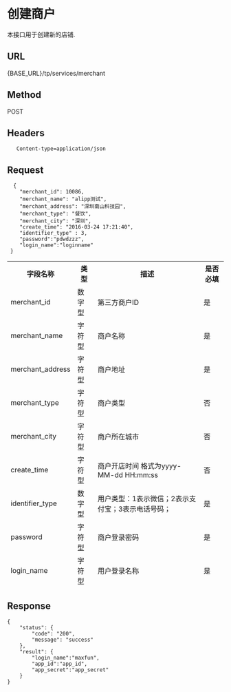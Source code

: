 # 创建商户

本接口用于创建新的店铺.

## URL
   {BASE_URL}/tp/services/merchant

## Method
   POST

## Headers
```
   Content-type=application/json
```

## Request
```
  {
 	"merchant_id": 10086,
 	"merchant_name": "alipp测试",
 	"merchant_address": "深圳南山科技园",
 	"merchant_type": "餐饮",
 	"merchant_city": "深圳",
 	"create_time": "2016-03-24 17:21:40",
	"identifier_type" : 3,
	"password":"pdwdzzz",
	"login_name":"loginname"
 }
```
<table data-tablesaw-sortable>
    <thead>
        <tr>
            <th data-tablesaw-sortable-col data-tablesaw-sortable-default-col>字段名称</th>
            <th data-tablesaw-sortable-col>类型</th>
            <th data-tablesaw-sortable-col>描述</th>
            <th data-tablesaw-sortable-col>是否必填</th>
        </tr>
	<tr>
            <td>merchant_id</th>
            <td>数字型</th>
            <td>第三方商户ID</th>
            <td>是</th>
        </tr>
	<tr>
            <td>merchant_name</th>
            <td>字符型</th>
            <td>商户名称</th>
            <td>是</th>
        </tr>
	<tr>
            <td>merchant_address</th>
            <td>字符型</th>
            <td>商户地址</th>
            <td>是</th>
        </tr>
	<tr>
            <td>merchant_type</th>
            <td>字符型</th>
            <td>商户类型</th>
            <td>否</th>
    </tr>
	<tr>
            <td>merchant_city</th>
            <td>字符型</th>
            <td>商户所在城市</th>
            <td>否</th>
    </tr>
	<tr>
	<tr>
            <td>create_time</th>
            <td>字符型</th>
            <td>商户开店时间 格式为yyyy-MM-dd HH:mm:ss</th>
            <td>否</th>
        </tr>
	<tr>
		<td>identifier_type</th>
		<td>数字型</th>
		<td>用户类型：1表示微信；2表示支付宝；3表示电话号码；</th>
		<td>是</th>
	</tr>
	<tr>
		<td>password</th>
		<td>字符型</th>
		<td>商户登录密码</th>
		<td>是</th>
	</tr>
	<tr>
		<td>login_name</th>
		<td>字符型</th>
		<td>用户登录名称</th>
		<td>是</th>
	</tr>
    </thead>
<table>


## Response
```
{
	"status": {
		"code": "200",
		"message": "success"
	},
	"result": {
		"login_name":"maxfun",
		"app_id":"app_id",
		"app_secret":"app_secret"
	}
}
```



 

 

